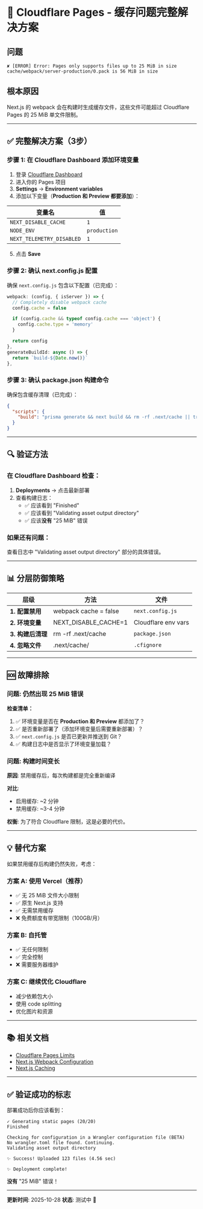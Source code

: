 # 🔧 Cloudflare Pages - 缓存问题完整解决方案

## 问题

```
✘ [ERROR] Error: Pages only supports files up to 25 MiB in size
cache/webpack/server-production/0.pack is 56 MiB in size
```

## 根本原因

Next.js 的 webpack 会在构建时生成缓存文件，这些文件可能超过 Cloudflare Pages 的 25 MiB 单文件限制。

---

## ✅ 完整解决方案（3步）

### 步骤 1: 在 Cloudflare Dashboard 添加环境变量

1. 登录 [Cloudflare Dashboard](https://dash.cloudflare.com)
2. 进入你的 Pages 项目
3. **Settings** → **Environment variables**
4. 添加以下变量（**Production 和 Preview 都要添加**）：

| 变量名 | 值 |
|--------|-----|
| `NEXT_DISABLE_CACHE` | `1` |
| `NODE_ENV` | `production` |
| `NEXT_TELEMETRY_DISABLED` | `1` |

5. 点击 **Save**

### 步骤 2: 确认 next.config.js 配置

确保 `next.config.js` 包含以下配置（已完成）：

```javascript
webpack: (config, { isServer }) => {
  // Completely disable webpack cache
  config.cache = false

  if (config.cache && typeof config.cache === 'object') {
    config.cache.type = 'memory'
  }

  return config
},
generateBuildId: async () => {
  return `build-${Date.now()}`
},
```

### 步骤 3: 确认 package.json 构建命令

确保包含缓存清理（已完成）：

```json
{
  "scripts": {
    "build": "prisma generate && next build && rm -rf .next/cache || true"
  }
}
```

---

## 🔍 验证方法

### 在 Cloudflare Dashboard 检查：

1. **Deployments** → 点击最新部署
2. 查看构建日志：
   - ✅ 应该看到 "Finished"
   - ✅ 应该看到 "Validating asset output directory"
   - ✅ 应该**没有** "25 MiB" 错误

### 如果还有问题：

查看日志中 "Validating asset output directory" 部分的具体错误。

---

## 📊 分层防御策略

| 层级 | 方法 | 文件 |
|------|------|------|
| **1. 配置禁用** | webpack cache = false | `next.config.js` |
| **2. 环境变量** | NEXT_DISABLE_CACHE=1 | Cloudflare env vars |
| **3. 构建后清理** | rm -rf .next/cache | `package.json` |
| **4. 忽略文件** | .next/cache/ | `.cfignore` |

---

## 🆘 故障排除

### 问题: 仍然出现 25 MiB 错误

**检查清单：**

1. ✅ 环境变量是否在 **Production 和 Preview** 都添加了？
2. ✅ 是否重新部署了（添加环境变量后需要重新部署）？
3. ✅ `next.config.js` 是否已更新并推送到 Git？
4. ✅ 构建日志中是否显示了环境变量加载？

### 问题: 构建时间变长

**原因**: 禁用缓存后，每次构建都是完全重新编译

**对比**:
- 启用缓存: ~2 分钟
- 禁用缓存: ~3-4 分钟

**权衡**: 为了符合 Cloudflare 限制，这是必要的代价。

---

## 💡 替代方案

如果禁用缓存后构建仍然失败，考虑：

### 方案 A: 使用 Vercel（推荐）

- ✅ 无 25 MiB 文件大小限制
- ✅ 原生 Next.js 支持
- ✅ 无需禁用缓存
- ❌ 免费额度有带宽限制（100GB/月）

### 方案 B: 自托管

- ✅ 无任何限制
- ✅ 完全控制
- ❌ 需要服务器维护

### 方案 C: 继续优化 Cloudflare

- 减少依赖包大小
- 使用 code splitting
- 优化图片和资源

---

## 📚 相关文档

- [Cloudflare Pages Limits](https://developers.cloudflare.com/pages/platform/limits/)
- [Next.js Webpack Configuration](https://nextjs.org/docs/app/api-reference/next-config-js/webpack)
- [Next.js Caching](https://nextjs.org/docs/app/building-your-application/caching)

---

## ✅ 验证成功的标志

部署成功后你应该看到：

```
✓ Generating static pages (20/20)
Finished

Checking for configuration in a Wrangler configuration file (BETA)
No wrangler.toml file found. Continuing.
Validating asset output directory

✨ Success! Uploaded 123 files (4.56 sec)

✨ Deployment complete!
```

**没有** "25 MiB" 错误！

---

**更新时间**: 2025-10-28
**状态**: 测试中 🔄
